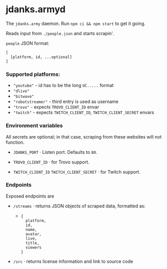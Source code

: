# jdanks.armyd
The `jdanks.army` daemon. Run `npm ci && npm start` to get it going.


Reads input from `./people.json` and starts scrapin'.

`people` JSON format:
```
[
  [platform, id, ...optional]
]
```

### Supported platforms:
 - `"youtube"` - id has to be the long `UC.....` format
 - `"dlive"`
 - `"bitwave"`
 - `"robotstreamer"` - third entry is used as username
 - `"trovo"` - expects `TROVO_CLIENT_ID` envar
 - `"twitch"` - expects `TWITCH_CLIENT_ID`, `TWITCH_CLIENT_SECRET` envars

### Environment variables
All secrets are optional; in that case, scraping from these 
websites will not function.

- `JDANKS_PORT` · Listen port. Defaults to `80`.

 - `TROVO_CLIENT_ID` · for Trovo support.
 - `TWITCH_CLIENT_ID` `TWITCH_CLIENT_SECRET` · for Twitch support.


### Endpoints
Exposed endpoints are 
 - `/streams` · returns JSON objects of scraped data, formatted as:
      - ```
        {
          platform,
          id,
          name,
          avatar,
          live,
          title,
          viewers
        }
        ```
 - `/src` · returns license information and link to source code
